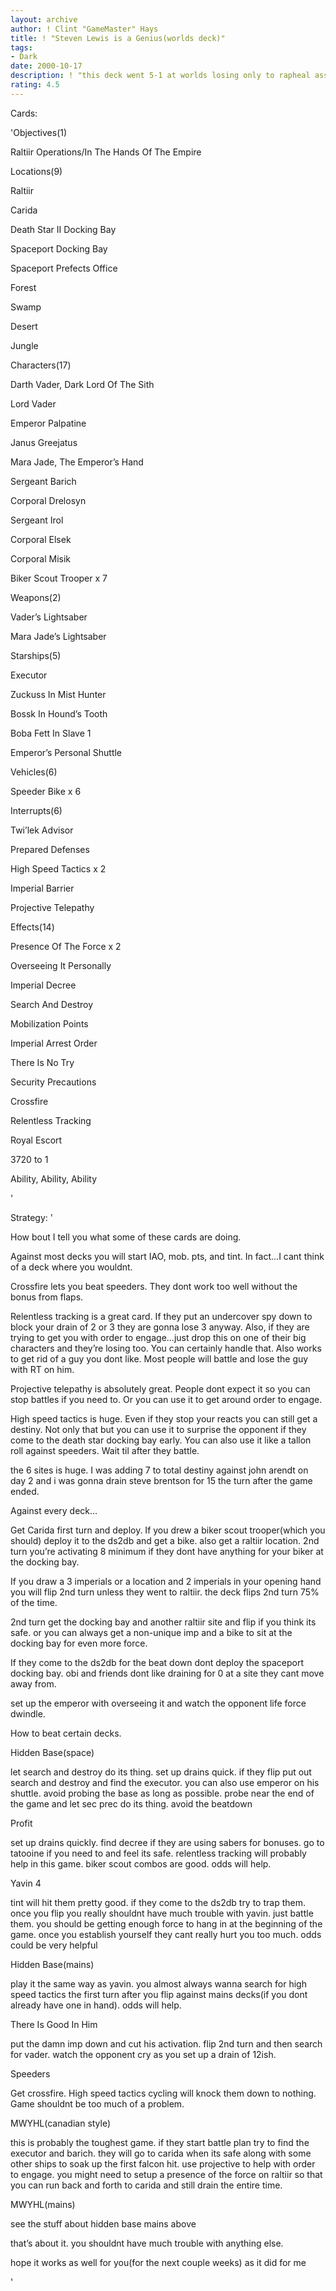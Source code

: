 ```yaml
---
layout: archive
author: ! Clint "GameMaster" Hays
title: ! "Steven Lewis is a Genius(worlds deck)"
tags:
- Dark
date: 2000-10-17
description: ! "this deck went 5-1 at worlds losing only to rapheal asselin.  if we played the game over i think the outcome would be different.This isnt the exact version I played on either day of worlds but its probably the optimum version.  Thanks go to Steven Lew"
rating: 4.5
---
```

Cards: 

'Objectives(1)

Raltiir Operations/In The Hands Of The Empire


Locations(9)


Raltiir

Carida

Death Star II Docking Bay

Spaceport Docking Bay

Spaceport Prefects Office

Forest

Swamp

Desert

Jungle


Characters(17)


Darth Vader, Dark Lord Of The Sith

Lord Vader

Emperor Palpatine

Janus Greejatus

Mara Jade, The Emperor’s Hand

Sergeant Barich

Corporal Drelosyn

Sergeant Irol

Corporal Elsek

Corporal Misik

Biker Scout Trooper x 7


Weapons(2)


Vader’s Lightsaber

Mara Jade’s Lightsaber


Starships(5)


Executor

Zuckuss In Mist Hunter

Bossk In Hound’s Tooth

Boba Fett In Slave 1

Emperor’s Personal Shuttle


Vehicles(6)


Speeder Bike x 6


Interrupts(6)


Twi’lek Advisor

Prepared Defenses

High Speed Tactics x 2

Imperial Barrier

Projective Telepathy


Effects(14)


Presence Of The Force x 2

Overseeing It Personally

Imperial Decree

Search And Destroy

Mobilization Points

Imperial Arrest Order

There Is No Try

Security Precautions

Crossfire

Relentless Tracking

Royal Escort

3720 to 1

Ability, Ability, Ability


'

Strategy: '

How bout I tell you what some of these cards are doing.  


Against most decks you will start IAO, mob. pts, and tint.  In fact...I cant think of a deck where you wouldnt. 


Crossfire lets you beat speeders.  They dont work too well without the bonus from flaps.


Relentless tracking is a great card.  If they put an undercover spy down to block your drain of 2 or 3 they are gonna lose 3 anyway.  Also, if they are trying to get you with order to engage...just drop this on one of their big characters and they’re losing too.  You can certainly handle that.  Also works to get rid of a guy you dont like.  Most people will battle and lose the guy with RT on him.  


Projective telepathy is absolutely great.  People dont expect it so you can stop battles if you need to.  Or you can use it to get around order to engage.


High speed tactics is huge.  Even if they stop your reacts you can still get a destiny.  Not only that but you can use it to surprise the opponent if they come to the death star docking bay early.  You can also use it like a tallon roll against speeders.  Wait til after they battle.  


the 6 sites is huge.  I was adding 7 to total destiny against john arendt on day 2 and i was gonna drain steve brentson for 15 the turn after the game ended.



Against every deck...


Get Carida first turn and deploy.  If you drew a biker scout trooper(which you should) deploy it to the ds2db and get a bike. also get a raltiir location.  2nd turn you’re activating 8 minimum if they dont have anything for your biker at the docking bay.


If you draw a 3 imperials or a location and 2 imperials in your opening hand you will flip 2nd turn unless they went to raltiir.  the deck flips 2nd turn 75% of the time.  


2nd turn get the docking bay and another raltiir site and flip if you think its safe.  or you can always get a non-unique imp and a bike to sit at the docking bay for even more force.


If they come to the ds2db for the beat down dont deploy the spaceport docking bay.  obi and friends dont like draining for 0 at a site they cant move away from.  


set up the emperor with overseeing it and watch the opponent life force dwindle.



How to beat certain decks.



Hidden Base(space)

let search and destroy do its thing.  set up drains quick.  if they flip put out search and destroy and find the executor.  you can also use emperor on his shuttle.  avoid probing the base as long as possible.  probe near the end of the game and let sec prec do its thing.  avoid the beatdown


Profit

set up drains quickly.  find decree if they are using sabers for bonuses.  go to tatooine if you need to and feel its safe.  relentless tracking will probably help in this game.  biker scout combos are good.  odds will help.


Yavin 4

tint will hit them pretty good.  if they come to the ds2db try to trap them.  once you flip you really shouldnt have much trouble with yavin.  just battle them.  you should be getting enough force to hang in at the beginning of the game.  once you establish yourself they cant really hurt you too much.  odds could be very helpful


Hidden Base(mains)

play it the same way as yavin.  you almost always wanna search for high speed tactics the first turn after you flip against mains decks(if you dont already have one in hand).  odds will help.


There Is Good In Him

put the damn imp down and cut his activation.  flip 2nd turn and then search for vader.  watch the opponent cry as you set up a drain of 12ish.  


Speeders

Get crossfire.  High speed tactics cycling will knock them down to nothing.  Game shouldnt be too much of a problem.  


MWYHL(canadian style)

this is probably the toughest game.  if they start battle plan try to find the executor and barich.  they will go to carida when its safe along with some other ships to soak up the first falcon hit.  use projective to help with order to engage.  you might need to setup a presence of the force on raltiir so that you can run back and forth to carida and still drain the entire time. 


MWYHL(mains)

see the stuff about hidden base mains above


that’s about it.  you shouldnt have much trouble with anything else.  



hope it works as well for you(for the next couple weeks) as it did for me

'